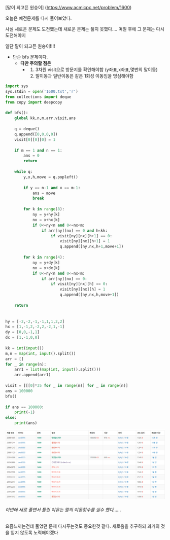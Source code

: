 [말이 되고픈 원숭이] (https://www.acmicpc.net/problem/1600)



오늘은 예전문제를 다시 풀어보았다.

사실 새로운 문제도 도전했는데 새로운 문제는 풀지 못했다.... 며칠 후에 그 문제는 다시 도전해야지



일단 말이 되고픈 원숭이!!!!

- 단순 bfs 문제이다.
  - <b>다만 주의할 점은</b> 
    - 1. 3차원 visit으로 방문지를 확인해야함 (y좌표,x좌표,몇번의 말이동)
      2. 말이동과 일반이동은 같은 1회성 이동임을 명심해야함



```python
import sys
sys.stdin = open('1600.txt','r')
from collections import deque
from copy import deepcopy

def bfs():
    global kk,n,m,arr,visit,ans

    q = deque()
    q.append([0,0,0,0])
    visit[0][0][0] = 1

    if m == 1 and n == 1:
        ans = 0
        return 

    while q:
        y,x,h,move = q.popleft()

        if y == n-1 and x == m-1:
            ans = move
            break

        for k in range(8):
            ny = y+hy[k]
            nx = x+hx[k]
            if 0<=ny<n and 0<=nx<m:
                if arr[ny][nx] == 0 and h<kk:
                    if visit[ny][nx][h+1] == 0:
                        visit[ny][nx][h+1] = 1
                        q.append([ny,nx,h+1,move+1])
        
        for k in range(4):
            ny = y+dy[k]
            nx = x+dx[k]
            if 0<=ny<n and 0<=nx<m:
                if arr[ny][nx] == 0:
                    if visit[ny][nx][h] == 0:
                        visit[ny][nx][h] = 1
                        q.append([ny,nx,h,move+1])

    return


hy = [-2,-2,-1,-1,1,1,2,2]
hx = [1,-1,2,-2,2,-2,1,-1]
dy = [0,0,-1,1]
dx = [1,-1,0,0]

kk = int(input())
m,n = map(int, input().split())
arr = []
for _ in range(n):
    arr1 = list(map(int, input().split()))
    arr.append(arr1)

visit = [[[0]*35 for _ in range(m)] for _ in range(n)]
ans = 100000
bfs()

if ans == 100000:
    print(-1)
else:
    print(ans)
```





![20210302_145125](20210302_145125.png)



###### 이번에 새로 풀면서 틀린 이유는 말의 이동횟수를 실수 했다...... 



요즘느끼는건데 풀었던 문제 다시푸는것도 중요한것 같다. 새로움을 추구하되 과거의 것을 읻지 않도록 노력해야겠다